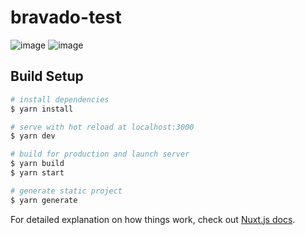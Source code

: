 # bravado-test

![image](https://user-images.githubusercontent.com/13103045/121204997-fb73bc80-c87f-11eb-9c7d-3bdb6299c624.png)
![image](https://user-images.githubusercontent.com/13103045/121210861-b30acd80-c884-11eb-9acd-91346667a824.png)

## Build Setup

```bash
# install dependencies
$ yarn install

# serve with hot reload at localhost:3000
$ yarn dev

# build for production and launch server
$ yarn build
$ yarn start

# generate static project
$ yarn generate
```

For detailed explanation on how things work, check out [Nuxt.js docs](https://nuxtjs.org).
